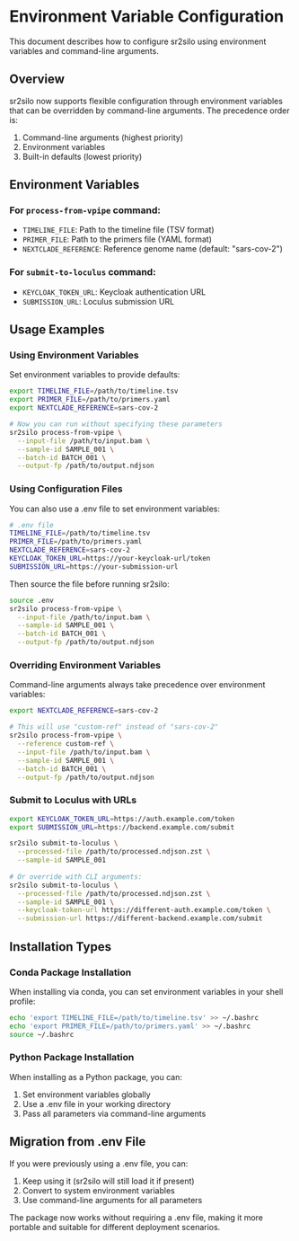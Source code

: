 # Environment Variable Configuration

This document describes how to configure sr2silo using environment variables and command-line arguments.

## Overview

sr2silo now supports flexible configuration through environment variables that can be overridden by command-line arguments. The precedence order is:

1. Command-line arguments (highest priority)
2. Environment variables  
3. Built-in defaults (lowest priority)

## Environment Variables

### For `process-from-vpipe` command:

- `TIMELINE_FILE`: Path to the timeline file (TSV format)
- `PRIMER_FILE`: Path to the primers file (YAML format)  
- `NEXTCLADE_REFERENCE`: Reference genome name (default: "sars-cov-2")

### For `submit-to-loculus` command:

- `KEYCLOAK_TOKEN_URL`: Keycloak authentication URL
- `SUBMISSION_URL`: Loculus submission URL

## Usage Examples

### Using Environment Variables

Set environment variables to provide defaults:

```bash
export TIMELINE_FILE=/path/to/timeline.tsv
export PRIMER_FILE=/path/to/primers.yaml
export NEXTCLADE_REFERENCE=sars-cov-2

# Now you can run without specifying these parameters
sr2silo process-from-vpipe \
  --input-file /path/to/input.bam \
  --sample-id SAMPLE_001 \
  --batch-id BATCH_001 \
  --output-fp /path/to/output.ndjson
```

### Using Configuration Files

You can also use a .env file to set environment variables:

```bash
# .env file
TIMELINE_FILE=/path/to/timeline.tsv
PRIMER_FILE=/path/to/primers.yaml
NEXTCLADE_REFERENCE=sars-cov-2
KEYCLOAK_TOKEN_URL=https://your-keycloak-url/token
SUBMISSION_URL=https://your-submission-url
```

Then source the file before running sr2silo:

```bash
source .env
sr2silo process-from-vpipe \
  --input-file /path/to/input.bam \
  --sample-id SAMPLE_001 \
  --batch-id BATCH_001 \
  --output-fp /path/to/output.ndjson
```

### Overriding Environment Variables

Command-line arguments always take precedence over environment variables:

```bash
export NEXTCLADE_REFERENCE=sars-cov-2

# This will use "custom-ref" instead of "sars-cov-2"
sr2silo process-from-vpipe \
  --reference custom-ref \
  --input-file /path/to/input.bam \
  --sample-id SAMPLE_001 \
  --batch-id BATCH_001 \
  --output-fp /path/to/output.ndjson
```

### Submit to Loculus with URLs

```bash
export KEYCLOAK_TOKEN_URL=https://auth.example.com/token
export SUBMISSION_URL=https://backend.example.com/submit

sr2silo submit-to-loculus \
  --processed-file /path/to/processed.ndjson.zst \
  --sample-id SAMPLE_001
  
# Or override with CLI arguments:
sr2silo submit-to-loculus \
  --processed-file /path/to/processed.ndjson.zst \
  --sample-id SAMPLE_001 \
  --keycloak-token-url https://different-auth.example.com/token \
  --submission-url https://different-backend.example.com/submit
```

## Installation Types

### Conda Package Installation

When installing via conda, you can set environment variables in your shell profile:

```bash
echo 'export TIMELINE_FILE=/path/to/timeline.tsv' >> ~/.bashrc
echo 'export PRIMER_FILE=/path/to/primers.yaml' >> ~/.bashrc
source ~/.bashrc
```

### Python Package Installation

When installing as a Python package, you can:

1. Set environment variables globally
2. Use a .env file in your working directory
3. Pass all parameters via command-line arguments

## Migration from .env File

If you were previously using a .env file, you can:

1. Keep using it (sr2silo will still load it if present)
2. Convert to system environment variables
3. Use command-line arguments for all parameters

The package now works without requiring a .env file, making it more portable and suitable for different deployment scenarios.